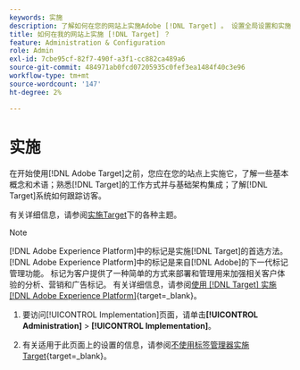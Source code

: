 ```yaml
---
keywords: 实施
description: 了解如何在您的网站上实施Adobe [!DNL Target] 。 设置全局设置和实施方法(AEP Web SDK或at.js)等。
title: 如何在我的网站上实施 [!DNL Target] ？
feature: Administration & Configuration
role: Admin
exl-id: 7cbe95cf-82f7-490f-a3f1-cc882ca489a6
source-git-commit: 484971ab0fcd07205935c0fef3ea1484f40c3e96
workflow-type: tm+mt
source-wordcount: '147'
ht-degree: 2%

---
```


# 实施

在开始使用[!DNL Adobe Target]之前，您应在您的站点上实施它，了解一些基本概念和术语；熟悉[!DNL Target]的工作方式并与基础架构集成；了解[!DNL Target]系统如何跟踪访客。

有关详细信息，请参阅[实施Target](/help/main/c-implementing-target/implementing-target.md)下的各种主题。

>[!NOTE]
>
>[!DNL Adobe Experience Platform]中的标记是实施[!DNL Target]的首选方法。 [!DNL Adobe Experience Platform]中的标记是来自[!DNL Adobe]的下一代标记管理功能。 标记为客户提供了一种简单的方式来部署和管理用来加强相关客户体验的分析、营销和广告标记。 有关详细信息，请参阅[使用 [!DNL Target] 实施 [!DNL Adobe Experience Platform]](https://experienceleague.adobe.com/docs/target-dev/developer/client-side/at-js-implementation/deploy-at-js/implement-target-using-adobe-launch.html){target=_blank}。

1. 要访问[!UICONTROL Implementation]页面，请单击&#x200B;**[!UICONTROL Administration]** > **[!UICONTROL Implementation]**。

1. 有关适用于此页面上的设置的信息，请参阅[不使用标签管理器实施Target](https://experienceleague.adobe.com/docs/target-dev/developer/client-side/at-js-implementation/deploy-at-js/implement-target-without-a-tag-manager.html){target=_blank}。
